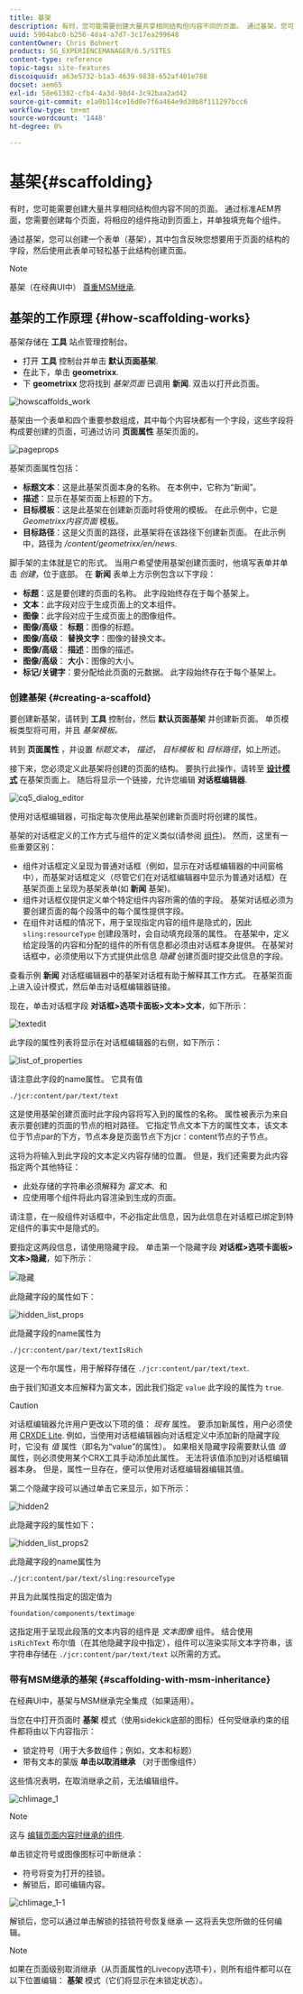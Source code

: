 ```yaml
---
title: 基架
description: 有时，您可能需要创建大量共享相同结构但内容不同的页面。 通过基架，您可以创建一个表单（基架），其中包含反映您想要用于页面的结构的字段，然后使用此表单可轻松基于此结构创建页面。
uuid: 5904abc0-b256-4da4-a7d7-3c17ea299648
contentOwner: Chris Bohnert
products: SG_EXPERIENCEMANAGER/6.5/SITES
content-type: reference
topic-tags: site-features
discoiquuid: a63e5732-b1a3-4639-9838-652af401e788
docset: aem65
exl-id: 58e61302-cfb4-4a3d-98d4-3c92baa2ad42
source-git-commit: e1a0b114ce16d0e7f6a464e9d30b8f111297bcc6
workflow-type: tm+mt
source-wordcount: '1448'
ht-degree: 0%

---
```


# 基架{#scaffolding}

有时，您可能需要创建大量共享相同结构但内容不同的页面。 通过标准AEM界面，您需要创建每个页面，将相应的组件拖动到页面上，并单独填充每个组件。

通过基架，您可以创建一个表单（基架），其中包含反映您想要用于页面的结构的字段，然后使用此表单可轻松基于此结构创建页面。

>[!NOTE]
>
>基架（在经典UI中） [尊重MSM继承](#scaffolding-with-msm-inheritance).

## 基架的工作原理 {#how-scaffolding-works}

基架存储在 **工具** 站点管理控制台。

* 打开 **工具** 控制台并单击 **默认页面基架**.
* 在此下，单击 **geometrixx**.
* 下 **geometrixx** 您将找到 *基架页面* 已调用 **新闻**. 双击以打开此页面。

![howscaffolds_work](assets/howscaffolds_work.png)

基架由一个表单和四个重要参数组成，其中每个内容块都有一个字段，这些字段将构成要创建的页面，可通过访问 **页面属性** 基架页面的。

![pageprops](assets/pageprops.png)

基架页面属性包括：

* **标题文本**：这是此基架页面本身的名称。 在本例中，它称为“新闻”。
* **描述**：显示在基架页面上标题的下方。
* **目标模板**：这是此基架在创建新页面时将使用的模板。 在此示例中，它是 *Geometrixx内容页面* 模板。
* **目标路径**：这是父页面的路径，此基架将在该路径下创建新页面。 在此示例中，路径为 */content/geometrixx/en/news*.

脚手架的主体就是它的形式。 当用户希望使用基架创建页面时，他填写表单并单击 *创建*，位于底部。 在 **新闻** 表单上方示例包含以下字段：

* **标题**：这是要创建的页面的名称。 此字段始终存在于每个基架上。
* **文本**：此字段对应于生成页面上的文本组件。
* **图像**：此字段对应于生成页面上的图像组件。
* **图像/高级**： **标题**：图像的标题。
* **图像/高级**： **替换文字**：图像的替换文本。
* **图像/高级**： **描述**：图像的描述。
* **图像/高级**： **大小**：图像的大小。
* **标记/关键字**：要分配给此页面的元数据。 此字段始终存在于每个基架上。

### 创建基架 {#creating-a-scaffold}

要创建新基架，请转到 **工具** 控制台，然后 **默认页面基架** 并创建新页面。 单页模板类型将可用，并且 *基架模板。*

转到 **页面属性** ，并设置 *标题文本*， *描述*， *目标模板* 和 *目标路径*，如上所述。

接下来，您必须定义此基架将创建的页面的结构。 要执行此操作，请转至 **[设计模式](/help/sites-authoring/page-authoring.md#sidekick)** 在基架页面上。 随后将显示一个链接，允许您编辑 **对话框编辑器**.

![cq5_dialog_editor](assets/cq5_dialog_editor.png)

使用对话框编辑器，可指定每次使用此基架创建新页面时将创建的属性。

基架的对话框定义的工作方式与组件的定义类似(请参阅 [组件](/help/sites-developing/components.md))。 然而，这里有一些重要区别：

* 组件对话框定义呈现为普通对话框（例如，显示在对话框编辑器的中间窗格中），而基架对话框定义（尽管它们在对话框编辑器中显示为普通对话框）在基架页面上呈现为基架表单(如 **新闻** 基架)。
* 组件对话框仅提供定义单个特定组件内容所需的值的字段。 基架对话框必须为要创建页面的每个段落中的每个属性提供字段。
* 在组件对话框的情况下，用于呈现指定内容的组件是隐式的，因此 `sling:resourceType` 创建段落时，会自动填充段落的属性。 在基架中，定义给定段落的内容和分配的组件的所有信息都必须由对话框本身提供。 在基架对话框中，必须使用以下方式提供此信息 *隐藏* 创建页面时提交此信息的字段。

查看示例 **新闻** 对话框编辑器中的基架对话框有助于解释其工作方式。 在基架页面上进入设计模式，然后单击对话框编辑器链接。

现在，单击对话框字段 **对话框>选项卡面板>文本>文本**，如下所示：

![textedit](assets/textedit.png)

此字段的属性列表将显示在对话框编辑器的右侧，如下所示：

![list_of_properties](assets/list_of_properties.png)

请注意此字段的name属性。 它具有值

`./jcr:content/par/text/text`

这是使用基架创建页面时此字段内容将写入到的属性的名称。 属性被表示为来自表示要创建的页面的节点的相对路径。 它指定节点文本下方的属性文本，该文本位于节点par的下方，节点本身是页面节点下方jcr：content节点的子节点。

这将为将输入到此字段的文本定义内容存储的位置。 但是，我们还需要为此内容指定两个其他特征：

* 此处存储的字符串必须解释为 *富文本*、和
* 应使用哪个组件将此内容渲染到生成的页面。

请注意，在一般组件对话框中，不必指定此信息，因为此信息在对话框已绑定到特定组件的事实中是隐式的。

要指定这两段信息，请使用隐藏字段。 单击第一个隐藏字段 **对话框>选项卡面板>文本>隐藏**，如下所示：

![隐藏](assets/hidden.png)

此隐藏字段的属性如下：

![hidden_list_props](assets/hidden_list_props.png)

此隐藏字段的name属性为

`./jcr:content/par/text/textIsRich`

这是一个布尔属性，用于解释存储在 `./jcr:content/par/text/text`.

由于我们知道文本应解释为富文本，因此我们指定 `value` 此字段的属性为 `true`.

>[!CAUTION]
>
>对话框编辑器允许用户更改以下项的值： *现有* 属性。 要添加新属性，用户必须使用 [CRXDE Lite](/help/sites-developing/developing-with-crxde-lite.md). 例如，当使用对话框编辑器向对话框定义中添加新的隐藏字段时，它没有 *值* 属性（即名为“value”的属性）。 如果相关隐藏字段需要默认值 *值* 属性，则必须使用某个CRX工具手动添加此属性。 无法将该值添加到对话框编辑器本身。 但是，属性一旦存在，便可以使用对话框编辑器编辑其值。

第二个隐藏字段可以通过单击它来显示，如下所示：

![hidden2](assets/hidden2.png)

此隐藏字段的属性如下：

![hidden_list_props2](assets/hidden_list_props2.png)

此隐藏字段的name属性为

`./jcr:content/par/text/sling:resourceType`

并且为此属性指定的固定值为

`foundation/components/textimage`

这指定用于呈现此段落的文本内容的组件是 *文本图像* 组件。 结合使用 `isRichText` 布尔值（在其他隐藏字段中指定），组件可以渲染实际文本字符串，该字符串存储在 `./jcr:content/par/text/text` 以所需的方式。

### 带有MSM继承的基架 {#scaffolding-with-msm-inheritance}

在经典UI中，基架与MSM继承完全集成（如果适用）。

当您在中打开页面时 **基架** 模式（使用sidekick底部的图标）任何受继承约束的组件都将由以下内容指示：

* 锁定符号（用于大多数组件；例如，文本和标题）
* 带有文本的蒙版 **单击以取消继承** （对于图像组件）

这些情况表明，在取消继承之前，无法编辑组件。

![chlimage_1](assets/chlimage_1.jpeg)

>[!NOTE]
>
>这与 [编辑页面内容时继承的组件](/help/sites-authoring/editing-content.md#inheritedcomponentsclassicui).

单击锁定符号或图像图标可中断继承：

* 符号将变为打开的挂锁。
* 解锁后，即可编辑内容。

![chlimage_1-1](assets/chlimage_1-1.jpeg)

解锁后，您可以通过单击解锁的挂锁符号恢复继承 — 这将丢失您所做的任何编辑。

>[!NOTE]
>
>如果在页面级别取消继承（从页面属性的Livecopy选项卡），则所有组件都可以在以下位置编辑： **基架** 模式（它们将显示在未锁定状态）。
